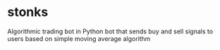 # stonks
Algorithmic trading bot in Python bot that sends buy and sell signals to users based on simple moving average algorithm
